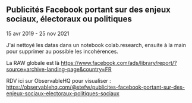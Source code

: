## Publicités Facebook portant sur des enjeux sociaux, électoraux ou politiques
15 avr 2019 - 25 nov 2021

J'ai nettoyé les datas dans un notebook colab.research, ensuite à la main pour supprimer au possible les incohérences.

La RAW globale est là
https://www.facebook.com/ads/library/report/?source=archive-landing-page&country=FR

RDV ici sur ObservableHQ pour visualiser :
https://observablehq.com/@stefw/publicites-facebook-portant-sur-des-enjeux-sociaux-electoraux-politiques-sociaux
